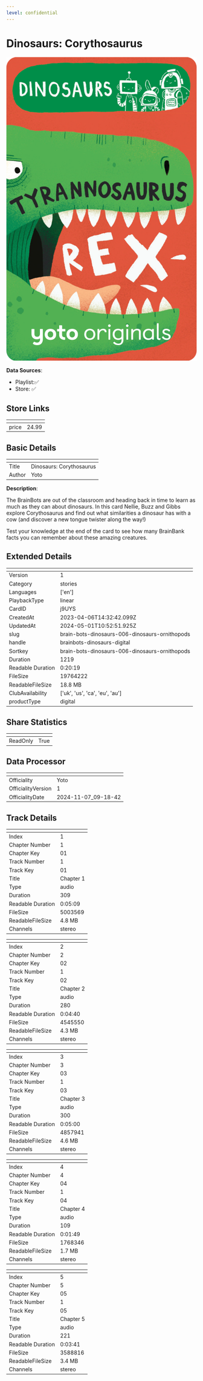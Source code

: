```yaml
---
level: confidential
---
```

# Dinosaurs: Corythosaurus

![card_[j9UYS].png](../../img/cards/card_[j9UYS].png)

**Data Sources**: 

- Playlist:✅
- Store: ✅


## Store Links

| <!-- --> | <!-- --> |
| - | - |
| price | 24.99 |


## Basic Details

| <!-- --> | <!-- --> |
| - | - |
| Title | Dinosaurs: Corythosaurus |
| Author | Yoto |

**Description**:

The BrainBots are out of the classroom and heading back in time to learn as much as they can about dinosaurs. In this card Nellie, Buzz and Gibbs explore Corythosaurus and find out what similarities a dinosaur has with a cow (and discover a new tongue twister along the way!) 

Test your knowledge at the end of the card to see how many BrainBank facts you can remember about these amazing creatures.



## Extended Details

| <!-- --> | <!-- --> |
| - | - |
| Version | 1 |
| Category | stories |
| Languages | ['en'] |
| PlaybackType | linear |
| CardID | j9UYS |
| CreatedAt | 2023-04-06T14:32:42.099Z |
| UpdatedAt | 2024-05-01T10:52:51.925Z |
| slug | brain-bots-dinosaurs-006-dinosaurs-ornithopods |
| handle | brainbots-dinosaurs-digital |
| Sortkey | brain-bots-dinosaurs-006-dinosaurs-ornithopods |
| Duration | 1219 |
| Readable Duration | 0:20:19 |
| FileSize | 19764222 |
| ReadableFileSize | 18.8 MB |
| ClubAvailability | ['uk', 'us', 'ca', 'eu', 'au'] |
| productType | digital |


## Share Statistics

| <!-- --> | <!-- --> |
| - | - |
| ReadOnly | True |


## Data Processor

| <!-- --> | <!-- --> |
| - | - |
| Officiality | Yoto
| OfficialityVersion | 1
| OfficialityDate | 2024-11-07_09-18-42


## Track Details

| <!-- --> | <!-- --> |
| - | - |
| Index | 1 |
| Chapter Number | 1 |
| Chapter Key | 01 |
| Track Number | 1 |
| Track Key | 01 |
| Title | Chapter 1 |
| Type | audio |
| Duration | 309 |
| Readable Duration | 0:05:09 |
| FileSize | 5003569 |
| ReadableFileSize | 4.8 MB |
| Channels | stereo |

| <!-- --> | <!-- --> |
| - | - |
| Index | 2 |
| Chapter Number | 2 |
| Chapter Key | 02 |
| Track Number | 1 |
| Track Key | 02 |
| Title | Chapter 2 |
| Type | audio |
| Duration | 280 |
| Readable Duration | 0:04:40 |
| FileSize | 4545550 |
| ReadableFileSize | 4.3 MB |
| Channels | stereo |

| <!-- --> | <!-- --> |
| - | - |
| Index | 3 |
| Chapter Number | 3 |
| Chapter Key | 03 |
| Track Number | 1 |
| Track Key | 03 |
| Title | Chapter 3 |
| Type | audio |
| Duration | 300 |
| Readable Duration | 0:05:00 |
| FileSize | 4857941 |
| ReadableFileSize | 4.6 MB |
| Channels | stereo |

| <!-- --> | <!-- --> |
| - | - |
| Index | 4 |
| Chapter Number | 4 |
| Chapter Key | 04 |
| Track Number | 1 |
| Track Key | 04 |
| Title | Chapter 4 |
| Type | audio |
| Duration | 109 |
| Readable Duration | 0:01:49 |
| FileSize | 1768346 |
| ReadableFileSize | 1.7 MB |
| Channels | stereo |

| <!-- --> | <!-- --> |
| - | - |
| Index | 5 |
| Chapter Number | 5 |
| Chapter Key | 05 |
| Track Number | 1 |
| Track Key | 05 |
| Title | Chapter 5 |
| Type | audio |
| Duration | 221 |
| Readable Duration | 0:03:41 |
| FileSize | 3588816 |
| ReadableFileSize | 3.4 MB |
| Channels | stereo |

